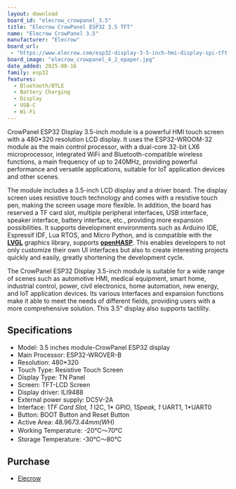 ```yaml
---
layout: download
board_id: "elecrow_crowpanel_3.5"
title: "Elecrow CrowPanel ESP32 3.5 TFT"
name: "Elecrow CrowPanel 3.5"
manufacturer: "Elecrow"
board_url:
 - "https://www.elecrow.com/esp32-display-3-5-inch-hmi-display-spi-tft-lcd-touch-screen.html"
board_image: "elecrow_crowpanel_4_2_epaper.jpg"
date_added: 2025-08-16
family: esp32
features:
  - Bluetooth/BTLE
  - Battery Charging
  - Display
  - USB-C
  - Wi-Fi
---
```


CrowPanel ESP32 Display 3.5-inch module is a powerful HMI touch screen with a 480*320 resolution LCD display. It uses the ESP32-WROOM-32 module as the main control processor, with a dual-core 32-bit LX6 microprocessor, integrated WiFi and Bluetooth-compatible wireless functions, a main frequency of up to 240MHz, providing powerful performance and versatile applications, suitable for IoT application devices and other scenes.

The module includes a 3.5-inch LCD display and a driver board. The display screen uses resistive touch technology and comes with a resistive touch pen, making the screen usage more flexible. In addition, the board has reserved a TF card slot, multiple peripheral interfaces, USB interface, speaker interface, battery interface, etc., providing more expansion possibilities.  It supports development environments such as Arduino IDE, Espressif IDF, Lua RTOS, and Micro Python, and is compatible with the **[LVGL](https://lvgl.io/)** graphics library, supports **[openHASP](https://www.openhasp.com/0.7.0/hardware/elecrow/crowpanel-hmi-spi/)**. This enables developers to not only customize their own UI interfaces but also to create interesting projects quickly and easily, greatly shortening the development cycle.

The CrowPanel ESP32 Display 3.5-inch module is suitable for a wide range of scenes such as automotive HMI, medical equipment, smart home, industrial control, power, civil electronics, home automation, new energy, and IoT application devices. Its various interfaces and expansion functions make it able to meet the needs of different fields, providing users with a more comprehensive solution. This 3.5" display also supports tactility.

## Specifications
- Model: 3.5 inches module-CrowPanel ESP32 display
- Main Processor: ESP32-WROVER-B
- Resolution: 480*320
- Touch Type: Resistive Touch Screen
- Display Type: TN Panel
- Screen: TFT-LCD Screen
- Display driver: ILI9488
- External power supply: DC5V-2A
- Interface: 1*TF Card Slot, 1* I2C, 1* GPIO, 1*Speak, 1* UART1, 1*UART0
- Button: BOOT Button and Reset Button
- Active Area: 48.96*73.44mm(W*H)
- Working Temperature: -20℃～70℃
- Storage Temperature: -30℃～80℃

## Purchase

* [Elecrow](https://www.elecrow.com/esp32-display-3-5-inch-hmi-display-spi-tft-lcd-touch-screen.html)
